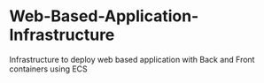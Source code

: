 # Web-Based-Application-Infrastructure
Infrastructure to deploy web based application with Back and Front containers using ECS
